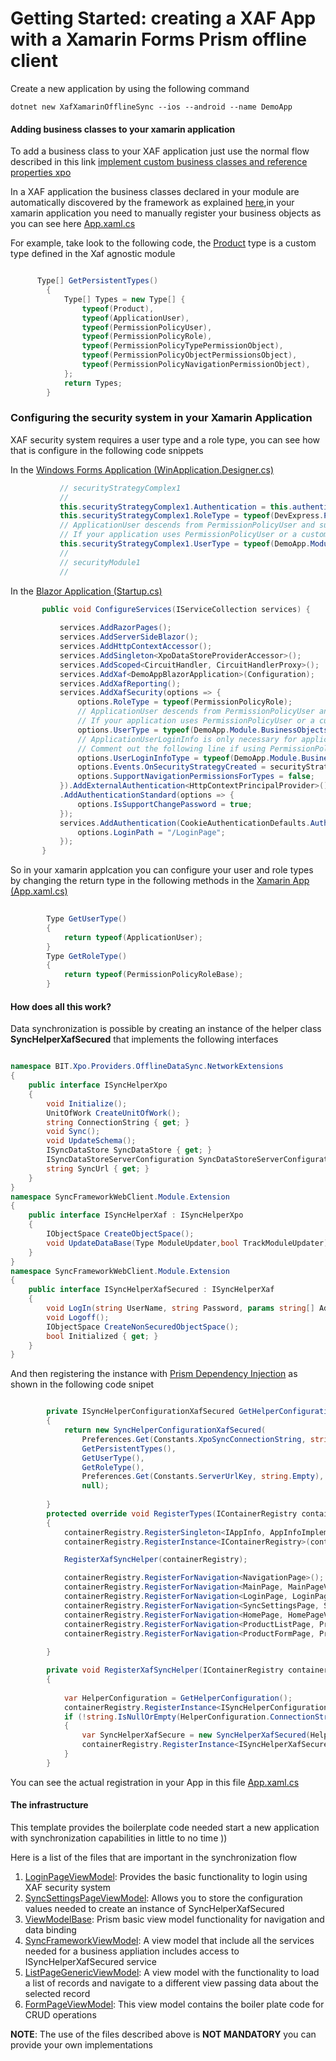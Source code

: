 # Getting Started: creating a XAF App with a Xamarin Forms Prism offline client

Create a new application by using the following command


```<language>
dotnet new XafXamarinOfflineSync --ios --android --name DemoApp
```


#### Adding business classes to your xamarin application

To add a business class to your XAF application just use the normal flow described in this link [implement custom business classes and reference properties xpo](https://docs.devexpress.com/eXpressAppFramework/402163/getting-started/in-depth-tutorial-blazor/business-model-design/business-model-design-with-xpo/implement-custom-business-classes-and-reference-properties-xpo) 

In a XAF application the business classes declared in your module are automatically discovered by the framework as explained [here](https://docs.devexpress.com/eXpressAppFramework/112847/business-model-design-orm/ways-to-add-a-business-class
),in your xamarin application you need to manually register your business objects as you can see here [App.xaml.cs](/DemoApp/DemoApp.Mobile/App.xaml.cs)

For example, take look to the following code, the [Product](/DemoApp/DemoApp.Module/BusinessObjects/Product.cs) type is a custom type defined in the Xaf agnostic module
```csharp

      Type[] GetPersistentTypes()
        {
            Type[] Types = new Type[] {
                typeof(Product),
                typeof(ApplicationUser),
                typeof(PermissionPolicyUser),
                typeof(PermissionPolicyRole),
                typeof(PermissionPolicyTypePermissionObject),
                typeof(PermissionPolicyObjectPermissionsObject),
                typeof(PermissionPolicyNavigationPermissionObject),
            };
            return Types;
        }
```


### Configuring the security system in your Xamarin Application

XAF security system requires a user type and a role type, you can see how that is configure in the following code snippets

In the [Windows Forms Application (WinApplication.Designer.cs) ](/DemoApp/DemoApp.Win/WinApplication.Designer.cs)

 ```csharp
            // securityStrategyComplex1
            // 
            this.securityStrategyComplex1.Authentication = this.authenticationStandard1;
            this.securityStrategyComplex1.RoleType = typeof(DevExpress.Persistent.BaseImpl.PermissionPolicy.PermissionPolicyRole);
            // ApplicationUser descends from PermissionPolicyUser and supports OAuth authentication. For more information, refer to the following help topic: https://docs.devexpress.com/eXpressAppFramework/402197
            // If your application uses PermissionPolicyUser or a custom user type, set the UserType property as follows:
            this.securityStrategyComplex1.UserType = typeof(DemoApp.Module.BusinessObjects.ApplicationUser);
            // 
            // securityModule1
            // 

```


In the [Blazor Application (Startup.cs) ](/DemoApp/DemoApp.Blazor.Server/Startup.cs)

 ```csharp
        public void ConfigureServices(IServiceCollection services) {
           
            services.AddRazorPages();
            services.AddServerSideBlazor();
            services.AddHttpContextAccessor();
            services.AddSingleton<XpoDataStoreProviderAccessor>();
            services.AddScoped<CircuitHandler, CircuitHandlerProxy>();
            services.AddXaf<DemoAppBlazorApplication>(Configuration);
            services.AddXafReporting();
            services.AddXafSecurity(options => {
                options.RoleType = typeof(PermissionPolicyRole);
                // ApplicationUser descends from PermissionPolicyUser and supports OAuth authentication. For more information, refer to the following help topic: https://docs.devexpress.com/eXpressAppFramework/402197
                // If your application uses PermissionPolicyUser or a custom user type, set the UserType property as follows:
                options.UserType = typeof(DemoApp.Module.BusinessObjects.ApplicationUser);
                // ApplicationUserLoginInfo is only necessary for applications that use the ApplicationUser user type.
                // Comment out the following line if using PermissionPolicyUser or a custom user type.
                options.UserLoginInfoType = typeof(DemoApp.Module.BusinessObjects.ApplicationUserLoginInfo);
                options.Events.OnSecurityStrategyCreated = securityStrategy => ((SecurityStrategy)securityStrategy).RegisterXPOAdapterProviders();
                options.SupportNavigationPermissionsForTypes = false;
            }).AddExternalAuthentication<HttpContextPrincipalProvider>()
            .AddAuthenticationStandard(options => {
                options.IsSupportChangePassword = true;
            });
            services.AddAuthentication(CookieAuthenticationDefaults.AuthenticationScheme).AddCookie(options => {
                options.LoginPath = "/LoginPage";
            });
        }

```

So in your xamarin applcation you can configure your user and role types by changing the return type in the following methods
in the [Xamarin App (App.xaml.cs) ](/DemoApp/DemoApp.Mobile/App.xaml.cs)
 
```csharp
        
        Type GetUserType()
        {
            return typeof(ApplicationUser);
        }
        Type GetRoleType()
        {
            return typeof(PermissionPolicyRoleBase);
        }

```

#### How does all this work?

Data synchronization is possible by creating an instance of the helper class **SyncHelperXafSecured** that implements the following interfaces

```csharp

namespace BIT.Xpo.Providers.OfflineDataSync.NetworkExtensions
{
    public interface ISyncHelperXpo
    {
        void Initialize();
        UnitOfWork CreateUnitOfWork();
        string ConnectionString { get; }
        void Sync();
        void UpdateSchema();
        ISyncDataStore SyncDataStore { get; }
        ISyncDataStoreServerConfiguration SyncDataStoreServerConfiguration { get; }
        string SyncUrl { get; }
    }
}
namespace SyncFrameworkWebClient.Module.Extension
{
    public interface ISyncHelperXaf : ISyncHelperXpo
    {
        IObjectSpace CreateObjectSpace();
        void UpdateDataBase(Type ModuleUpdater,bool TrackModuleUpdater);
    }
}
namespace SyncFrameworkWebClient.Module.Extension
{
    public interface ISyncHelperXafSecured : ISyncHelperXaf
    {
        void LogIn(string UserName, string Password, params string[] AdditionalParameters);
        void Logoff();
        IObjectSpace CreateNonSecuredObjectSpace();
        bool Initialized { get; }
    }
}

```

And then registering the instance with [Prism Dependency Injection](https://prismlibrary.com/docs/dependency-injection/index.html) as shown in the following code snipet

```csharp

        private ISyncHelperConfigurationXafSecured GetHelperConfiguration()
        {
            return new SyncHelperConfigurationXafSecured(
                Preferences.Get(Constants.XpoSyncConnectionString, string.Empty), 
                GetPersistentTypes(),
                GetUserType(),
                GetRoleType(),
                Preferences.Get(Constants.ServerUrlKey, string.Empty),
                null);
            
        }
        protected override void RegisterTypes(IContainerRegistry containerRegistry)
        {
            containerRegistry.RegisterSingleton<IAppInfo, AppInfoImplementation>();
            containerRegistry.RegisterInstance<IContainerRegistry>(containerRegistry);

            RegisterXafSyncHelper(containerRegistry);

            containerRegistry.RegisterForNavigation<NavigationPage>();
            containerRegistry.RegisterForNavigation<MainPage, MainPageViewModel>();
            containerRegistry.RegisterForNavigation<LoginPage, LoginPageViewModel>();
            containerRegistry.RegisterForNavigation<SyncSettingsPage, SyncSettingsPageViewModel>();
            containerRegistry.RegisterForNavigation<HomePage, HomePageViewModel>();
            containerRegistry.RegisterForNavigation<ProductListPage, ProductListPageViewModel>();
            containerRegistry.RegisterForNavigation<ProductFormPage, ProductFormPageViewModel>();
            
        }

        private void RegisterXafSyncHelper(IContainerRegistry containerRegistry)
        {
         
            var HelperConfiguration = GetHelperConfiguration();
            containerRegistry.RegisterInstance<ISyncHelperConfigurationXafSecured>(HelperConfiguration);
            if (!string.IsNullOrEmpty(HelperConfiguration.ConnectionString) && !string.IsNullOrEmpty(HelperConfiguration.ServerUrl))
            {
                var SyncHelperXafSecure = new SyncHelperXafSecured(HelperConfiguration.ConnectionString, HelperConfiguration.ServerUrl, HelperConfiguration.Types, HelperConfiguration.UserType, HelperConfiguration.RoleType);
                containerRegistry.RegisterInstance<ISyncHelperXafSecured>(SyncHelperXafSecure);
            }
        }

```

You can see the actual registration in your App in this file [App.xaml.cs](/DemoApp/DemoApp.Mobile/App.xaml.cs)

#### The infrastructure

This template provides the boilerplate code needed start a new application with synchronization capabilities in little to no time ))

Here is a list of the files that are important in the synchronization flow 

1. [LoginPageViewModel](/DemoApp/DemoApp.Mobile/ViewModels/LoginPageViewModel.cs): Provides the basic functionality to login using XAF security system
2. [SyncSettingsPageViewModel](/DemoApp/DemoApp.Mobile/ViewModels/SyncSettingsPageViewModel.cs): Allows you to store the configuration values needed to create an instance of SyncHelperXafSecured
3. [ViewModelBase](/DemoApp/DemoApp.Mobile/Infrastructure/ViewModelBase.cs): Prism basic view model functionality for navigation and data binding
4. [SyncFrameworkViewModel](/DemoApp/DemoApp.Mobile/Infrastructure/SyncFrameworkViewModel.cs): A view model that include all the services needed for a business appliation includes access to ISyncHelperXafSecured service
5. [ListPageGenericViewModel](/DemoApp/DemoApp.Mobile/Infrastructure/ListPageGenericViewModel.cs): A view model with the functionality to load a list of records and navigate to a different view passing data about the selected record
6. [FormPageViewModel](/DemoApp/DemoApp.Mobile/Infrastructure/FormPageViewModel.cs): This view model contains the boiler plate code for CRUD operations

**NOTE**: The use of the files described above is **NOT MANDATORY** you can provide your own implementations



